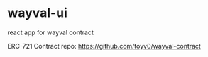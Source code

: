 # wayval-ui
react app for wayval contract

ERC-721 Contract repo: https://github.com/toyv0/wayval-contract
